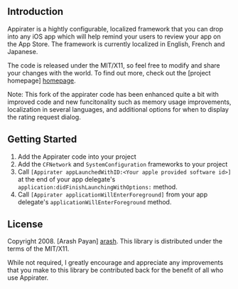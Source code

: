 Introduction
------------
Appirater is a hightly configurable, localized framework that you can drop into any iOS app which will help remind your users to review your app on the App Store. The framework is currently localized in English, French and Japanese. 

The code is released under the MIT/X11, so feel free to
modify and share your changes with the world. To find out more, check out the [project
homepage] [homepage].

Note: This fork of the appirater code has been enhanced quite a bit with improved code and 
new funcitonality such as memory usage improvements, localization in several languages,
and additional options for when to display the rating request dialog.

Getting Started
---------------
1. Add the Appirater code into your project
2. Add the `CFNetwork` and `SystemConfiguration` frameworks to your project
3. Call `[Appirater appLaunchedWithID:<Your apple provided software id>]` at the end of your app delegate's `application:didFinishLaunchingWithOptions:` method.
4. Call `[Appirater applicationWillEnterForeground]` from your app delegate's `applicationWillEnterForeground` method. 

License
-------
Copyright 2008. [Arash Payan] [arash].
This library is distributed under the terms of the MIT/X11.

While not required, I greatly encourage and appreciate any improvements that you make
to this library be contributed back for the benefit of all who use Appirater.

[homepage]: http://arashpayan.com/blog/index.php/2009/09/07/presenting-appirater/
[arash]: http://arashpayan.com